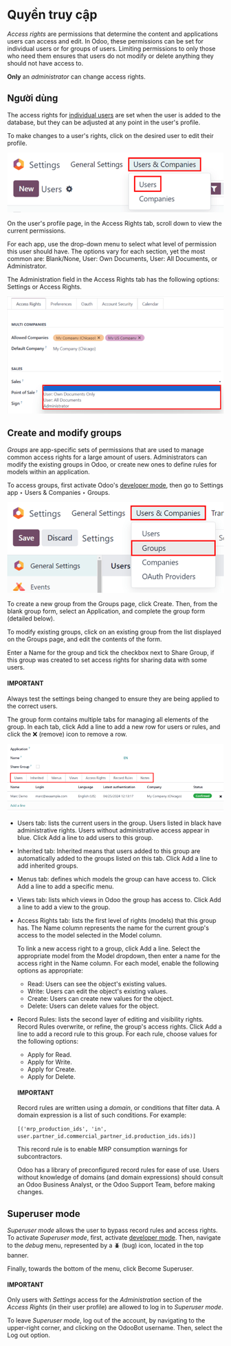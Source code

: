 # Quyền truy cập

*Access rights* are permissions that determine the content and applications users can access and
edit. In Odoo, these permissions can be set for individual users or for groups of users. Limiting
permissions to only those who need them ensures that users do not modify or delete anything they
should not have access to.

**Only** an *administrator* can change access rights.

## Người dùng

The access rights for [individual users](applications/general/users.md#users-add-individual) are set when the user is added
to the database, but they can be adjusted at any point in the user's profile.

To make changes to a user's rights, click on the desired user to edit their profile.

![Users menu in the Users & Companies section of the Settings app of Odoo.](../../../.gitbook/assets/navigate-to-users-menu.png)

On the user's profile page, in the Access Rights tab, scroll down to view the current
permissions.

For each app, use the drop-down menu to select what level of permission this user should have. The
options vary for each section, yet the most common are: Blank/None, User: Own
Documents, User: All Documents, or Administrator.

The Administration field in the Access Rights tab has the following options:
Settings or Access Rights.

![The Sales apps drop-down menu to set the user's level of permissions.](../../../.gitbook/assets/user-permissions-dropdown-menu.png)

<a id="access-rights-groups"></a>

## Create and modify groups

*Groups* are app-specific sets of permissions that are used to manage common access rights for a
large amount of users. Administrators can modify the existing groups in Odoo, or create new ones to
define rules for models within an application.

To access groups, first activate Odoo's [developer mode](applications/general/developer_mode.md#developer-mode), then go to
Settings app ‣ Users & Companies ‣ Groups.

![Groups menu in the Users & Companies section of the Settings app of Odoo.](../../../.gitbook/assets/click-users-and-companies.png)

To create a new group from the Groups page, click Create. Then, from the
blank group form, select an Application, and complete the group form (detailed below).

To modify existing groups, click on an existing group from the list displayed on the
Groups page, and edit the contents of the form.

Enter a Name for the group and tick the checkbox next to Share Group, if
this group was created to set access rights for sharing data with some users.

#### IMPORTANT
Always test the settings being changed to ensure they are being applied to the correct users.

The group form contains multiple tabs for managing all elements of the group. In each tab, click
Add a line to add a new row for users or rules, and click the ❌ (remove)
icon to remove a row.

![Tabs in the Groups form to modify the settings of the group.](../../../.gitbook/assets/groups-form.png)
- Users tab: lists the current users in the group. Users listed in black have
  administrative rights. Users without administrative access appear in blue. Click Add a
  line to add users to this group.
- Inherited tab: Inherited means that users added to this group are automatically added
  to the groups listed on this tab. Click Add a line to add inherited groups.
- Menus tab: defines which models the group can have access to. Click
  Add a line to add a specific menu.
- Views tab: lists which views in Odoo the group has access to. Click Add a
  line to add a view to the group.
- Access Rights tab: lists the first level of rights (models) that this group has. The
  Name column represents the name for the current group's access to the model
  selected in the Model column.

  To link a new access right to a group, click Add a line. Select the appropriate model
  from the Model dropdown, then enter a name for the access right in the
  Name column. For each model, enable the following options as appropriate:
  - Read: Users can see the object's existing values.
  - Write: Users can edit the object's existing values.
  - Create: Users can create new values for the object.
  - Delete: Users can delete values for the object.
- Record Rules: lists the second layer of editing and visibility rights.
  Record Rules overwrite, or refine, the group's access rights. Click Add a
  line to add a record rule to this group. For each rule, choose values for the following options:
  - Apply for Read.
  - Apply for Write.
  - Apply for Create.
  - Apply for Delete.

  #### IMPORTANT
  Record rules are written using a *domain*, or conditions that filter data. A domain expression
  is a list of such conditions. For example:

  `[('mrp_production_ids', 'in', user.partner_id.commercial_partner_id.production_ids.ids)]`

  This record rule is to enable MRP consumption warnings for subcontractors.

  Odoo has a library of preconfigured record rules for ease of use. Users without knowledge of
  domains (and domain expressions) should consult an Odoo Business Analyst, or the Odoo Support
  Team, before making changes.

<a id="access-rights-superuser"></a>

## Superuser mode

*Superuser mode* allows the user to bypass record rules and access rights. To activate *Superuser
mode*, first, activate [developer mode](applications/general/developer_mode.md#developer-mode). Then, navigate to the *debug* menu,
represented by a 🪲 (bug) icon, located in the top banner.

Finally, towards the bottom of the menu, click Become Superuser.

#### IMPORTANT
Only users with *Settings* access for the *Administration* section of the *Access Rights* (in
their user profile) are allowed to log in to *Superuser mode*.

To leave *Superuser mode*, log out of the account, by navigating to the upper-right corner, and
clicking on the OdooBot username. Then, select the Log out option.
